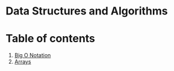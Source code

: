 # Data Structures and Algorithms

# Table of contents

1. [Big O Notation](./1-BigO/README.md)
2. [Arrays](./2-Arrays/README.md)

